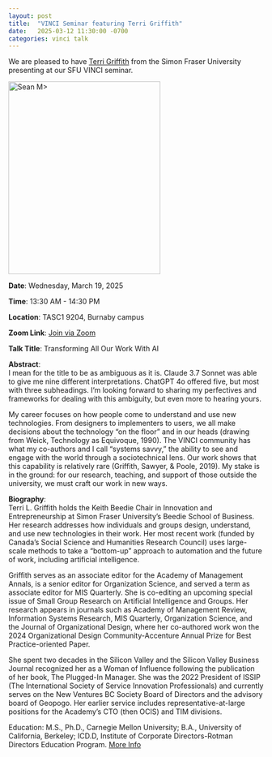 ```yaml
---
layout: post
title:  "VINCI Seminar featuring Terri Griffith"
date:   2025-03-12 11:30:00 -0700
categories: vinci talk
---
```


We are pleased to have [Terri Griffith](https://terrigriffith.com/) from the Simon Fraser University presenting at our SFU VINCI seminar.

<img src="https://beedie.sfu.ca/sms/admin/_DocLibrary/_cvs/6d4879643322efb523789e656ebd537b.jpg" width="300" height="380" alt="Sean M>">


**Date**: Wednesday, March 19, 2025  

**Time**: 13:30 AM - 14:30 PM  

**Location**: TASC1 9204, Burnaby campus  

**Zoom Link**: [Join via Zoom](https://sfu.zoom.us/j/64266535876?pwd=WXRYdnorV0lJTDhCekhibDg5Y0xnZz09)

**Talk Title**: Transforming All Our Work With AI

**Abstract**:  
I mean for the title to be as ambiguous as it is. Claude 3.7 Sonnet was able to give me nine different interpretations. ChatGPT 4o offered five, but most with three subheadings. I’m looking forward to sharing my perfectives and frameworks for dealing with this ambiguity, but even more to hearing yours. 

My career focuses on how people come to understand and use new technologies. From designers to implementers to users, we all make decisions about the technology “on the floor” and in our heads (drawing from Weick, Technology as Equivoque, 1990). The VINCI community has what my co-authors and I call “systems savvy,” the ability to see and engage with the world through a sociotechnical lens. Our work shows that this capability is relatively rare (Griffith, Sawyer, & Poole, 2019). My stake is in the ground: for our research, teaching, and support of those outside the university, we must craft our work in new ways. 

**Biography**:  
Terri L. Griffith holds the Keith Beedie Chair in Innovation and Entrepreneurship at Simon Fraser University’s Beedie School of Business. Her research addresses how individuals and groups design, understand, and use new technologies in their work. Her most recent work (funded by Canada’s Social Science and Humanities Research Council) uses large-scale methods to take a “bottom-up” approach to automation and the future of work, including artificial intelligence.
 
Griffith serves as an associate editor for the Academy of Management Annals, is a senior editor for Organization Science, and served a term as associate editor for MIS Quarterly. She is co-editing an upcoming special issue of Small Group Research on Artificial Intelligence and Groups. Her research appears in journals such as Academy of Management Review, Information Systems Research, MIS Quarterly, Organization Science, and the Journal of Organizational Design, where her co-authored work won the 2024 Organizational Design Community-Accenture Annual Prize for Best Practice-oriented Paper.
 
She spent two decades in the Silicon Valley and the Silicon Valley Business Journal recognized her as a Woman of Influence following the publication of her book, The Plugged-In Manager. She was the 2022 President of ISSIP (The International Society of Service Innovation Professionals) and currently serves on the New Ventures BC Society Board of Directors and the advisory board of Geopogo. Her earlier service includes representative-at-large positions for the Academy’s CTO (then OCIS) and TIM divisions. 
 
Education: M.S., Ph.D., Carnegie Mellon University; B.A., University of California, Berkeley; ICD.D, Institute of Corporate Directors-Rotman Directors Education Program. [More Info](https://terrigriffith.com/newsletter)


